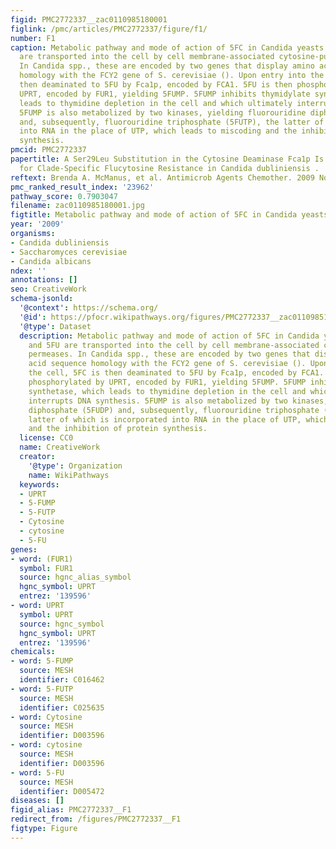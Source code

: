 ```yaml
---
figid: PMC2772337__zac0110985180001
figlink: /pmc/articles/PMC2772337/figure/f1/
number: F1
caption: Metabolic pathway and mode of action of 5FC in Candida yeasts. 5FC and 5FU
  are transported into the cell by cell membrane-associated cytosine-purine permeases.
  In Candida spp., these are encoded by two genes that display amino acid sequence
  homology with the FCY2 gene of S. cerevisiae (). Upon entry into the cell, 5FC is
  then deaminated to 5FU by Fca1p, encoded by FCA1. 5FU is then phosphorylated by
  UPRT, encoded by FUR1, yielding 5FUMP. 5FUMP inhibits thymidylate synthetase, which
  leads to thymidine depletion in the cell and which ultimately interrupts DNA synthesis.
  5FUMP is also metabolized by two kinases, yielding fluorouridine diphosphate (5FUDP)
  and, subsequently, fluorouridine triphosphate (5FUTP), the latter of which is incorporated
  into RNA in the place of UTP, which leads to miscoding and the inhibition of protein
  synthesis.
pmcid: PMC2772337
papertitle: A Ser29Leu Substitution in the Cytosine Deaminase Fca1p Is Responsible
  for Clade-Specific Flucytosine Resistance in Candida dubliniensis .
reftext: Brenda A. McManus, et al. Antimicrob Agents Chemother. 2009 Nov;53(11):4678-4685.
pmc_ranked_result_index: '23962'
pathway_score: 0.7903047
filename: zac0110985180001.jpg
figtitle: Metabolic pathway and mode of action of 5FC in Candida yeasts
year: '2009'
organisms:
- Candida dubliniensis
- Saccharomyces cerevisiae
- Candida albicans
ndex: ''
annotations: []
seo: CreativeWork
schema-jsonld:
  '@context': https://schema.org/
  '@id': https://pfocr.wikipathways.org/figures/PMC2772337__zac0110985180001.html
  '@type': Dataset
  description: Metabolic pathway and mode of action of 5FC in Candida yeasts. 5FC
    and 5FU are transported into the cell by cell membrane-associated cytosine-purine
    permeases. In Candida spp., these are encoded by two genes that display amino
    acid sequence homology with the FCY2 gene of S. cerevisiae (). Upon entry into
    the cell, 5FC is then deaminated to 5FU by Fca1p, encoded by FCA1. 5FU is then
    phosphorylated by UPRT, encoded by FUR1, yielding 5FUMP. 5FUMP inhibits thymidylate
    synthetase, which leads to thymidine depletion in the cell and which ultimately
    interrupts DNA synthesis. 5FUMP is also metabolized by two kinases, yielding fluorouridine
    diphosphate (5FUDP) and, subsequently, fluorouridine triphosphate (5FUTP), the
    latter of which is incorporated into RNA in the place of UTP, which leads to miscoding
    and the inhibition of protein synthesis.
  license: CC0
  name: CreativeWork
  creator:
    '@type': Organization
    name: WikiPathways
  keywords:
  - UPRT
  - 5-FUMP
  - 5-FUTP
  - Cytosine
  - cytosine
  - 5-FU
genes:
- word: (FUR1)
  symbol: FUR1
  source: hgnc_alias_symbol
  hgnc_symbol: UPRT
  entrez: '139596'
- word: UPRT
  symbol: UPRT
  source: hgnc_symbol
  hgnc_symbol: UPRT
  entrez: '139596'
chemicals:
- word: 5-FUMP
  source: MESH
  identifier: C016462
- word: 5-FUTP
  source: MESH
  identifier: C025635
- word: Cytosine
  source: MESH
  identifier: D003596
- word: cytosine
  source: MESH
  identifier: D003596
- word: 5-FU
  source: MESH
  identifier: D005472
diseases: []
figid_alias: PMC2772337__F1
redirect_from: /figures/PMC2772337__F1
figtype: Figure
---
```

